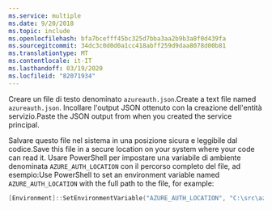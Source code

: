 ```yaml
---
ms.service: multiple
ms.date: 9/20/2018
ms.topic: include
ms.openlocfilehash: bfa7bcefff45bc325d7bba3aa2b9b3a8f0d439fa
ms.sourcegitcommit: 34dc3c0d0d0a1cc418abff259d9daa8078d00b81
ms.translationtype: MT
ms.contentlocale: it-IT
ms.lasthandoff: 03/19/2020
ms.locfileid: "82071934"
---
```

<span data-ttu-id="7876e-101">Creare un file di testo denominato `azureauth.json`.</span><span class="sxs-lookup"><span data-stu-id="7876e-101">Create a text file named `azureauth.json`.</span></span> <span data-ttu-id="7876e-102">Incollare l'output JSON ottenuto con la creazione dell'entità servizio.</span><span class="sxs-lookup"><span data-stu-id="7876e-102">Paste the JSON output from when you created the service principal.</span></span>

<span data-ttu-id="7876e-103">Salvare questo file nel sistema in una posizione sicura e leggibile dal codice.</span><span class="sxs-lookup"><span data-stu-id="7876e-103">Save this file in a secure location on your system where your code can read it.</span></span> <span data-ttu-id="7876e-104">Usare PowerShell per impostare una variabile di ambiente denominata `AZURE_AUTH_LOCATION` con il percorso completo del file, ad esempio:</span><span class="sxs-lookup"><span data-stu-id="7876e-104">Use PowerShell to set an environment variable named `AZURE_AUTH_LOCATION` with the full path to the file, for example:</span></span>

```powershell
[Environment]::SetEnvironmentVariable("AZURE_AUTH_LOCATION", "C:\src\azureauth.json", "User")
```
